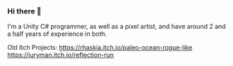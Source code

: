 ### Hi there 👋

I'm a Unity C# programmer, as well as a pixel artist, and have around 2 and a half years of experience in both.


Old Itch Projects:
https://rhaskia.itch.io/paleo-ocean-rogue-like
https://juryman.itch.io/reflection-run


